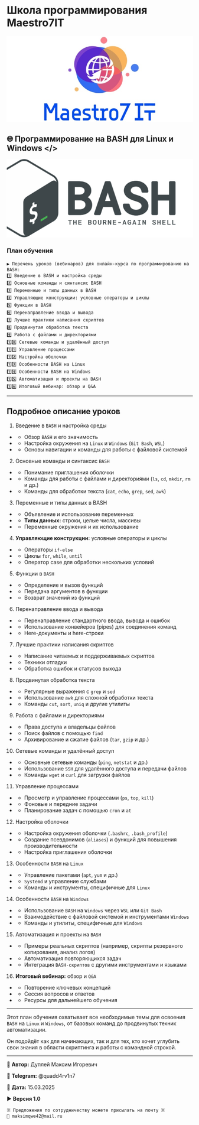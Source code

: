 # Школа программирования Maestro7IT

![maestro7it](img/logo_maestro7it.jpg)

## 🌐 Программирование на BASH для Linux и Windows </>

![bash](img/bash.png)

### План обучения

```textline
▶️ Перечень уроков (вебинаров) для онлайн-курса по программированию на BASH:
1️⃣ Введение в BASH и настройка среды
2️⃣ Основные команды и синтаксис BASH
3️⃣ Переменные и типы данных в BASH
4️⃣ Управляющие конструкции: условные операторы и циклы
5️⃣ Функции в BASH
6️⃣ Перенаправление ввода и вывода
7️⃣ Лучшие практики написания скриптов
8️⃣ Продвинутая обработка текста
9️⃣ Работа с файлами и директориями
1️⃣0️⃣ Сетевые команды и удалённый доступ
1️⃣1️⃣ Управление процессами
1️⃣2️⃣ Настройка оболочки
1️⃣3️⃣ Особенности BASH на Linux
1️⃣4️⃣ Особенности BASH на Windows
1️⃣5️⃣ Автоматизация и проекты на BASH
1️⃣6️⃣ Итоговый вебинар: обзор и Q&A
```

---

## Подробное описание уроков

1. Введение в `BASH` и настройка среды

- - Обзор `BASH` и его значимость
- - Настройка окружения на `Linux` и `Windows` (`Git Bash`, `WSL`)
- - Основы навигации и команды для работы с файловой системой

2. Основные команды и синтаксис `BASH`

- - Понимание приглашения оболочки
- - Команды для работы с файлами и директориями (`ls`, `cd`, `mkdir`, `rm` и др.)
- - Команды для обработки текста (`cat`, `echo`, `grep`, `sed`, `awk`)

3. Переменные и типы данных в BASH  

- - Объявление и использование переменных
- - **Типы данных:** строки, целые числа, массивы
- - Переменные окружения и их использование

4. **Управляющие конструкции:** условные операторы и циклы  

- - Операторы `if-else`
- - Циклы `for`, `while`, `until`
- - Оператор case для обработки нескольких условий

5. Функции в `BASH`

- - Определение и вызов функций
- - Передача аргументов в функции
- - Возврат значений из функций

6. Перенаправление ввода и вывода

- - Перенаправление стандартного ввода, вывода и ошибок
- - Использование конвейеров (pipes) для соединения команд
- - Here-документы и here-строки

7. Лучшие практики написания скриптов

- - Написание читаемых и поддерживаемых скриптов
- - Техники отладки
- - Обработка ошибок и статусов выхода

8. Продвинутая обработка текста

- - Регулярные выражения с `grep` и `sed`
- - Использование `awk` для сложной обработки текста
- - Команды `cut`, `sort`, `uniq` и другие утилиты

9. Работа с файлами и директориями

- - Права доступа и владельцы файлов
- - Поиск файлов с помощью `find`
- - Архивирование и сжатие файлов (`tar`, `gzip` и др.)

10. Сетевые команды и удалённый доступ

- - Основные сетевые команды (`ping`, `netstat` и др.)
- - Использование `SSH` для удалённого доступа и передачи файлов
- - Команды `wget` и `curl` для загрузки файлов

11. Управление процессами

- - Просмотр и управление процессами (`ps`, `top`, `kill`)
- - Фоновые и передние задачи
- - Планирование задач с помощью `cron` и `at`

12. Настройка оболочки

- - Настройка окружения оболочки (`.bashrc`, `.bash_profile`)
- - Создание псевдонимов (`aliases`) и функций для повышения производительности
- - Настройка приглашения оболочки

13. Особенности `BASH` на `Linux`

- - Управление пакетами (`apt`, `yum` и др.)
- - `Systemd` и управление службами
- - Команды и инструменты, специфичные для `Linux`

14. Особенности `BASH` на `Windows`

- - Использование `BASH` на `Windows` через `WSL` или `Git Bash`
- - Взаимодействие с файловой системой и инструментами `Windows`
- - Команды и утилиты, специфичные для `Windows`

15. Автоматизация и проекты на `BASH`

- - Примеры реальных скриптов (например, скрипты резервного копирования, анализ логов)
- - Автоматизация повторяющихся задач
- - Интеграция `BASH-скриптов` с другими инструментами и языками

16. **Итоговый вебинар:** обзор и `Q&A`

- - Повторение ключевых концепций  
- - Сессия вопросов и ответов
- - Ресурсы для дальнейшего обучения

---

Этот план обучения охватывает все необходимые темы для освоения `BASH` на `Linux` и `Windows`, от базовых команд до продвинутых техник автоматизации.

Он подойдёт как для начинающих, так и для тех, кто хочет углубить свои знания в области скриптинга и работы с командной строкой.

---

💼 **Автор:** Дуплей Максим Игоревич

📲 **Telegram:** @quadd4rv1n7

📅 **Дата:** 15.03.2025

▶️ **Версия 1.0**

```textline
※ Предложения по сотрудничеству можете присылать на почту ※  
📧 maksimqwe42@mail.ru

